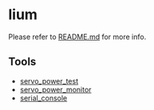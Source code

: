 # lium
Please refer to [README.md](https://github.com/google/lium) for more info.

## Tools
- [servo_power_test](./servo_power_test/)
- [servo_power_monitor](./servo_power_monitor/)
- [serial_console](./webserial/)
